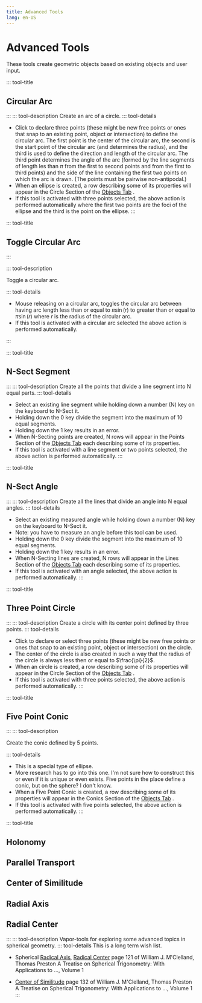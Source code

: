 ```yaml
---
title: Advanced Tools
lang: en-US
---
```


# Advanced Tools

These tools create geometric objects based on existing objects and user input.

::: tool-title

## Circular Arc

:::
::: tool-description
Create an arc of a circle.
::: tool-details

- Click to declare three points (these might be new free points or ones that snap to an existing point, object or intersection) to define the circular arc. The first point is the center of the circular arc, the second is the start point of the circular arc (and determines the radius), and the third is used to define the direction and length of the circular arc. The third point determines the angle of the arc (formed by the line segments of length les than $\pi$ from the first to second points and from the first to third points) and the side of the line containing the first two points on which the arc is drawn. (The points must be pairwise non-antipodal.)
- When an ellipse is created, a row describing some of its properties will appear in the Circle Section of the [Objects Tab](/userguide/#objects-tab) <icon-base  iconName="objectsTab"> </icon-base>.
- If this tool is activated with three points selected, the above action is performed automatically where the first two points are the foci of the ellipse and the third is the point on the ellipse.
  :::

::: tool-title

## Toggle Circular Arc

:::

::: tool-description

Toggle a circular arc.

::: tool-details

- Mouse releasing on a circular arc, toggles the circular arc between having arc length less than or equal to $\pi\sin(r)$ to greater than or equal to $\pi\sin(r)$ where $r$ is the radius of the circular arc.
- If this tool is activated with a circular arc selected the above action is performed automatically.

:::

::: tool-title

## N-Sect Segment <icon-base notInline iconName="nSectPoint" />

:::
::: tool-description
Create all the points that divide a line segment into N equal parts.
::: tool-details

- Select an existing line segment while holding down a number (N) key on the keyboard to N-Sect it.
- Holding down the 0 key divide the segment into the maximum of 10 equal segments.
- Holding down the 1 key results in an error.
- When N-Secting points are created, N rows will appear in the Points Section of the [Objects Tab](/userguide/#objects-tab) <icon-base  iconName="objectsTab"> </icon-base> each describing some of its properties.
- If this tool is activated with a line segment or two points selected, the above action is performed automatically.
  :::

::: tool-title

## N-Sect Angle <icon-base notInline iconName="nSectLine" />

:::
::: tool-description
Create all the lines that divide an angle into N equal angles.
::: tool-details

- Select an existing measured angle while holding down a number (N) key on the keyboard to N-Sect it.
- Note: you have to measure an angle before this tool can be used.
- Holding down the 0 key divide the segment into the maximum of 10 equal segments.
- Holding down the 1 key results in an error.
- When N-Secting lines are created, N rows will appear in the Lines Section of the [Objects Tab](/userguide/#objects-tab) <icon-base  iconName="objectsTab"> </icon-base> each describing some of its properties.
- If this tool is activated with an angle selected, the above action is performed automatically.
  :::

::: tool-title

## Three Point Circle <icon-base notInline iconName="threePointCircle" />

:::
::: tool-description
Create a circle with its center point defined by three points.
::: tool-details

- Click to declare or select three points (these might be new free points or ones that snap to an existing point, object or intersection) on the circle.
- The center of the circle is also created in such a way that the radius of the circle is always less then or equal to $\frac{\pi}{2}$.
- When an circle is created, a row describing some of its properties will appear in the Circle Section of the [Objects Tab](/userguide/#objects-tab) <icon-base  iconName="objectsTab"> </icon-base>.
- If this tool is activated with three points selected, the above action is performed automatically.
  :::

::: tool-title

## Five Point Conic

:::
::: tool-description

Create the conic defined by 5 points.

::: tool-details

- This is a special type of ellipse.
- More research has to go into this one. I'm not sure how to construct this or even if it is unique or even exists. Five points in the place define a conic, but on the sphere? I don't know.
- When a Five Point Conic is created, a row describing some of its properties will appear in the Conics Section of the [Objects Tab](/userguide/#objects-tab) <icon-base  iconName="objectsTab"> </icon-base>.
- If this tool is activated with five points selected, the above action is performed automatically.
  :::

::: tool-title

## Holonomy

## Parallel Transport

## Center of Similitude

## Radial Axis

## Radial Center

:::
::: tool-description
Vapor-tools for exploring some advanced topics in spherical geometry.
::: tool-details
This is a long term wish list.

- Spherical [Radical Axis](https://en.wikipedia.org/wiki/Radical_axis), [Radical Center](https://www.google.com/books/edition/A_Treatise_on_Spherical_Trigonometry/4IsLAAAAYAAJ?hl=en&gbpv=1&dq=radical+axis+M%27Clelland,+Thomas+Preston&pg=PA123&printsec=frontcover) page 121 of William J. M'Clelland, Thomas Preston A Treatise on Spherical Trigonometry: With Applications to ..., Volume 1

- [Center of Similitude](https://www.google.com/books/edition/A_Treatise_on_Spherical_Trigonometry/4IsLAAAAYAAJ?hl=en&gbpv=1&dq=Center+of+Similitude++M%27Clelland,+Thomas+Preston&pg=PA132&printsec=frontcover) page 132 of William J. M'Clelland, Thomas Preston A Treatise on Spherical Trigonometry: With Applications to ..., Volume 1
  :::
